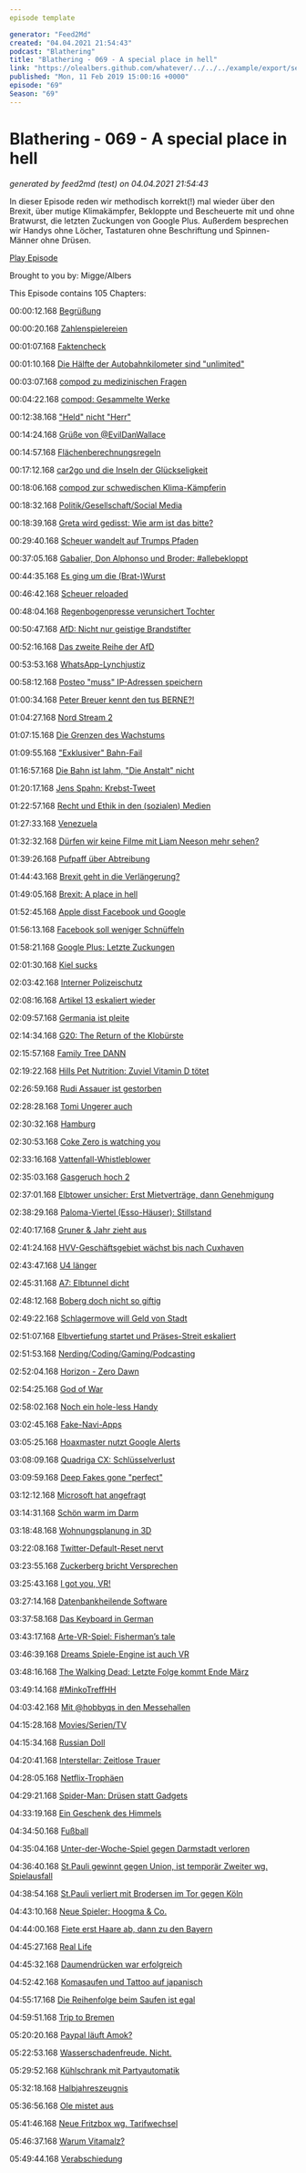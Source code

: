 ```yaml
---
episode template

generator: "Feed2Md"
created: "04.04.2021 21:54:43"
podcast: "Blathering"
title: "Blathering - 069 - A special place in hell"
link: "https://olealbers.github.com/whatever/../../../example/export/seasons/4/2019/2/Blathering - 069 - A special place in hell.md"
published: "Mon, 11 Feb 2019 15:00:16 +0000"
episode: "69"
Season: "69"
---
```


# Blathering - 069 - A special place in hell
_generated by feed2md (test) on 04.04.2021 21:54:43_

In dieser Episode reden wir methodisch korrekt(!) mal wieder über den Brexit, über mutige Klimakämpfer, Bekloppte und Bescheuerte mit und ohne Bratwurst, die letzten Zuckungen von Google Plus. Außerdem besprechen wir Handys ohne Löcher, Tastaturen ohne Beschriftung und Spinnen-Männer ohne Drüsen.

[Play Episode](https://www.blathering.de/podlove/file/681/s/feed/c/mp3/blathering_069.mp3)

Brought to you by: Migge/Albers

This Episode contains 105 Chapters:


00:00:12.168 [Begrüßung]()

00:00:20.168 [Zahlenspielereien](https://de.wikipedia.org/wiki/42_(Antwort))

00:01:07.168 [Faktencheck]()

00:01:10.168 [Die Hälfte der Autobahnkilometer sind "unlimited"](https://www.kuechenstud.io/lagedernation/2019/01/25/ldn127-venezuela-brexit-update-tempolimit-kohlekommission-stickoxide-und-feinstaub-wahlkampfmanipulation/?t=23:37,41:23)

00:03:07.168 [compod zu medizinischen Fragen](https://twitter.com/ComPod)

00:04:22.168 [compod: Gesammelte Werke]()

00:12:38.168 ["Held" nicht "Herr"](https://www.horizont.net/marketing/nachrichten/influencer-marketing-legos-deutschlandchef-beendet-held-der-steine-affaere-mit-einem-mea-culpa-172602)

00:14:24.168 [Grüße von @EvilDanWallace](https://twitter.com/evildanwallace/status/1091315489568116737)

00:14:57.168 [Flächenberechnungsregeln](https://ratgeber.immowelt.de/a/wohnflaechenberechnung-so-wird-richtig-gemessen.html)

00:17:12.168 [car2go und die Inseln der Glückseligkeit](https://www.car2go.com/DE/de/)

00:18:06.168 [compod zur schwedischen Klima-Kämpferin](https://de.wikipedia.org/wiki/Greta_Thunberg)

00:18:32.168 [Politik/Gesellschaft/Social Media]()

00:18:39.168 [Greta wird gedisst: Wie arm ist das bitte?](https://uebermedien.de/34988/die-unbaendige-wut-erwachsener-auf-jugendliche-die-sich-engagieren/)

00:29:40.168 [Scheuer wandelt auf Trumps Pfaden](https://twitter.com/stammtischphilo/status/1093051150838964224)

00:37:05.168 [Gabalier, Don Alphonso und Broder: #allebekloppt](https://www.deutschlandfunk.de/medienpreis-parlament-jury-berufung-von-don-alphonso-in-der.2907.de.html)

00:44:35.168 [Es ging um die (Brat-)Wurst](https://twitter.com/stammtischphilo/status/1091455358869094400)

00:46:42.168 [Scheuer reloaded](http://www.spiegel.de/politik/deutschland/diesel-fahrverbote-andreas-scheuer-raet-staedten-zum-widerstand-a-1251339.html)

00:48:04.168 [Regenbogenpresse verunsichert Tochter](https://www.instagram.com/p/BtMkMD0nkFI/)

00:50:47.168 [AfD: Nicht nur geistige Brandstifter](https://www.rbb-online.de/kontraste/pressemeldungen-texte/brandanschlag--vorwuerfe-gegen-ex-afd-bundestagsmitarbeiter-erhae.html)

00:52:16.168 [Das zweite Reihe der AfD](https://blog.zeit.de/stoerungsmelder/2019/02/05/afd-rechtsextreme-mitarbeiter-brandenburg-thueringen-verfassungsschutz_28014)

00:53:53.168 [WhatsApp-Lynchjustiz](https://www.wbs-law.de/allgemein/eltern-prangern-vermeintlichen-kinderschaender-whatsapp-an-polizei-ermittelt-gegen-sie-79399/)

00:58:12.168 [Posteo "muss" IP-Adressen speichern](https://www.wbs-law.de/internetrecht/bverfg-e-mail-anbieter-muss-ip-adressen-an-ermittlungsbehoerden-uebermitteln-79431/)

01:00:34.168 [Peter Breuer kennt den tus BERNE?!](https://twitter.com/tmigge/status/1091254614232580096)

01:04:27.168 [Nord Stream 2](https://www.t-online.de/nachrichten/ausland/eu/id_85217450/-nord-stream-2-die-aufregung-um-die-ostsee-pipeline-in-drei-minuten-erklaert.html)

01:07:15.168 [Die Grenzen des Wachstums](https://de.wikipedia.org/wiki/Die_Grenzen_des_Wachstums)

01:09:55.168 ["Exklusiver" Bahn-Fail](https://twitter.com/HobbyQS/status/1091258110205931520)

01:16:57.168 [Die Bahn ist lahm, "Die Anstalt" nicht](https://www.zdf.de/comedy/die-anstalt/)

01:20:17.168 [Jens Spahn: Krebst-Tweet](https://twitter.com/bnSonic/status/1092504300117520384)

01:22:57.168 [Recht und Ethik in den (sozialen) Medien](https://uebermedien.de/35252/wie-ein-privates-video-fast-ohne-zutun-von-journalisten-an-die-oeffentlichkeit-kam/)

01:27:33.168 [Venezuela](https://www.eurotopics.net/de/213599/warum-wird-venezuela-zum-internationalen-konflikt)

01:32:32.168 [Dürfen wir keine Filme mit Liam Neeson mehr sehen?](https://youtu.be/nBy0FLAAwKQ)

01:39:26.168 [Pufpaff über Abtreibung](https://www.youtube.com/watch?v=oIKun1tdayQ)

01:44:43.168 [Brexit geht in die Verlängerung?](https://www.spiegel.de/politik/ausland/brexit-britisches-kabinett-diskutiert-laut-telegraph-insgeheim-verzoegerung-a-1251775.html)

01:49:05.168 [Brexit: A place in hell](https://twitter.com/Channel4News/status/1093121607831310336/video/1)

01:52:45.168 [Apple disst Facebook und Google](https://www.recode.net/2019/1/30/18203231/apple-banning-facebook-research-app)

01:56:13.168 [Facebook soll weniger Schnüffeln](https://taz.de/Bundeskartellamt-greift-durch/!5571393/)

01:58:21.168 [Google Plus: Letzte Zuckungen](https://pluspora.com/people/bcf24c80adfc013646c5005056268def)

02:01:30.168 [Kiel sucks](https://twitter.com/Uli_Schippels/status/1093088846319964162)

02:03:42.168 [Interner Polizeischutz](https://www.tagesspiegel.de/themen/reportage/toedlicher-unfall-in-berlin-dieser-ehrenkodex-bei-der-polizei-widert-mich-richtig-an/23967436.html)

02:08:16.168 [Artikel 13 eskaliert wieder](https://juliareda.eu/2019/02/extremste-version-artikel-13/)

02:09:57.168 [Germania ist pleite](https://www.spiegel.de/wirtschaft/unternehmen/germania-regionalflughaefen-sorgen-sich-nach-pleite-um-einkuenfte-a-1251688.html)

02:14:34.168 [G20: The Return of the Klobürste](https://www.taz.de/G20-Prozesse/!5566286/)

02:15:57.168 [Family Tree DANN](https://www.heise.de/newsticker/meldung/DNA-Analysefirma-gestattet-FBI-Nutzung-des-Datenbestands-4296628.html)

02:19:22.168 [Hills Pet Nutrition: Zuviel Vitamin D tötet](https://www.stuttgarter-zeitung.de/inhalt.toedliche-vitamin-d-dosis-hill-s-pet-nutrition-ruft-hundefutter-zurueck.fbfadafb-1f7d-4f8d-91dc-0e9fe458fa34.html)

02:26:59.168 [Rudi Assauer ist gestorben](https://de.wikipedia.org/wiki/Rudi_Assauer)

02:28:28.168 [Tomi Ungerer auch](https://www.sueddeutsche.de/wkultur/tomi-ungerer-kuenstler-zeichner-1.4323508)

02:30:32.168 [Hamburg]()

02:30:53.168 [Coke Zero is watching you](http://www.taz.de/!5568640/)

02:33:16.168 [Vattenfall-Whistleblower](http://www.spiegel.de/wirtschaft/unternehmen/vattenfall-soll-hamburger-senat-beim-rueckkauf-des-waermenetzes-getaeuscht-haben-a-1252305.html)

02:35:03.168 [Gasgeruch hoch 2](http://www.haz.de/Nachrichten/Der-Norden/Ursache-fuer-Gas-Geruch-in-Hamburg-gefunden)

02:37:01.168 [Elbtower unsicher: Erst Mietverträge, dann Genehmigung](https://www.ndr.de/nachrichten/hamburg/Neue-Forderungen-Wackelt-der-Elbtower,elbtower148.html)

02:38:29.168 [Paloma-Viertel (Esso-Häuser): Stillstand](https://www.ndr.de/nachrichten/hamburg/Paloma-Viertel-Bau-verzoegert-sich-weiter,paloma178.html)

02:40:17.168 [Gruner & Jahr zieht aus](https://www.abendblatt.de/hamburg/article216385041/Hamburg-prueft-Wohnungsbau-bei-Gruner-Jahr.html)

02:41:24.168 [HVV-Geschäftsgebiet wächst bis nach Cuxhaven](https://www.nahverkehrhamburg.de/hvv-wird-ende-2019-bis-uelzen-und-cuxhaven-erweitert-10821/)

02:43:47.168 [U4 länger](https://www.mopo.de/hamburg/verlaengerung-geplant-u4-soll-bis-auf-den-kleinen-grasbrook-fahren-31970152)

02:45:31.168 [A7: Elbtunnel dicht](https://www.welt.de/regionales/hamburg/article188331985/Elbtunnel-wird-Mitte-Februar-fuer-eine-Nacht-voll-gesperrt.html)

02:48:12.168 [Boberg doch nicht so giftig](https://www.ndr.de/nachrichten/hamburg/Groesstenteils-Entwarnung-nach-Dioxin-Fund,dioxin632.html)

02:49:22.168 [Schlagermove will Geld von Stadt](https://www.welt.de/regionales/hamburg/article188205661/Hamburg-Schlagermove-Veranstalter-hofft-auf-Geld-von-der-Stadt.html)

02:51:07.168 [Elbvertiefung startet und Präses-Streit eskaliert](https://www.mopo.de/hamburg/hamburger-hafen-erste-arbeiten-zur-elbvertiefung-starten-bald-31971042)

02:51:53.168 [Nerding/Coding/Gaming/Podcasting]()

02:52:04.168 [Horizon - Zero Dawn](https://youtu.be/h9tLcD1r-6w)

02:54:25.168 [God of War](https://www.youtube.com/watch?v=FQQh8L1Rf7g&t=624s)

02:58:02.168 [Noch ein hole-less Handy](https://www.zdnet.de/88352543/konzept-smartphones-kuenftig-ohne-buttons-frontkamera-und-anschluesse/)

03:02:45.168 [Fake-Navi-Apps](https://www.zdnet.com/article/some-android-gps-apps-are-just-showing-ads-on-top-of-google-maps/)

03:05:25.168 [Hoaxmaster nutzt Google Alerts](http://marclitz.de/podcast/reden-mit-der-wand-podcasting-in-2019-mit-alexander-waschkau/)

03:08:09.168 [Quadriga CX: Schlüsselverlust](https://www.handelsblatt.com/finanzen/maerkte/devisen-rohstoffe/start-up-quadriga-chef-tot-coins-weg-bitcoin-bank-verliert-145-millionen-dollar/23950380.html)

03:09:59.168 [Deep Fakes gone "perfect"](https://twitter.com/MikaelThalen/status/1090349932266094593)

03:12:12.168 [Microsoft hat angefragt](https://pluspora.com/posts/9f823590079d0137b39e005056264835)

03:14:31.168 [Schön warm im Darm](https://en.wikipedia.org/wiki/Space_Quest_6)

03:18:48.168 [Wohnungsplanung in 3D](https://twitter.com/stammtischphilo/status/1091762740165791744)

03:22:08.168 [Twitter-Default-Reset nervt](https://twitter.com/stammtischphilo/status/1090966633412214784)

03:23:55.168 [Zuckerberg bricht Versprechen](https://twitter.com/wirklichewelt/status/1089979114226892800)

03:25:43.168 [I got you, VR!](https://twitter.com/golem/status/1092044576532107265)

03:27:14.168 [Datenbankheilende Software](https://www.raiba-welling.de/service/faq.html)

03:37:58.168 [Das Keyboard in German](https://twitter.com/stammtischphilo/status/1092833477786025985)

03:43:17.168 [Arte-VR-Spiel: Fisherman’s tale](https://www.youtube.com/watch?v=XaQn8HJ8rYo)

03:46:39.168 [Dreams Spiele-Engine ist auch VR](https://uploadvr.com/dreams-hands-on/)

03:48:16.168 [The Walking Dead: Letzte Folge kommt Ende März](http://www.4players.de/4players.php/spielinfonews/Allgemein/38964/2180709/The_Walking_Dead_Die_letzte_Staffel-Erscheint_im_Maerz_auch_physisch_im_Einzelhandel_als_Komplettpaket.html)

03:49:14.168 [#MinkoTreffHH](https://twitter.com/stammtischphilo/status/1094006749659582466)

04:03:42.168 [Mit @hobbyqs in den Messehallen](https://www.cottoncarrier.com/)

04:15:28.168 [Movies/Serien/TV]()

04:15:34.168 [Russian Doll](https://twitter.com/stammtischphilo/status/1094241708659888128)

04:20:41.168 [Interstellar: Zeitlose Trauer](https://getyarn.io/yarn-clip/9fe9f959-d96c-45b9-84f8-13561fd32e4b)

04:28:05.168 [Netflix-Trophäen](https://twitter.com/stammtischphilo/status/1093992061353803777)

04:29:21.168 [Spider-Man: Drüsen statt Gadgets](https://www.gemeinschaftsforum.com/forum/index.php?topic=31020.)

04:33:19.168 [Ein Geschenk des Himmels](https://twitter.com/stammtischphilo/status/1094242511441313792)

04:34:50.168 [Fußball]()

04:35:04.168 [Unter-der-Woche-Spiel gegen Darmstadt verloren](https://twitter.com/stammtischphilo/status/1090341319766089728)

04:36:40.168 [St.Pauli gewinnt gegen Union, ist temporär Zweiter wg. Spielausfall](http://millerntor.hamburg/2019/02/goetterdaemmerung/)

04:38:54.168 [St.Pauli verliert mit Brodersen im Tor gegen Köln](https://www.fcstpauli.com/news/der-fc-st-pauli-verliert-spitzenspiel-beim-1-fc-koeln-1819/)

04:43:10.168 [Neue Spieler: Hoogma & Co.](https://www.mopo.de/sport/fc-st-pauli/st--pauli---union-berlin-blitz-debuet-fuer-den-jungen-hoogma--31980954)

04:44:00.168 [Fiete erst Haare ab, dann zu den Bayern](https://www.ndr.de/sport/fussball/Zweite-Bundesliga-Hamburg-HSV-Arp-Bayern-Muenchen,hsv22022.html)

04:45:27.168 [Real Life]()

04:45:32.168 [Daumendrücken war erfolgreich](https://de.wikipedia.org/wiki/Regierungssekret%C3%A4r)

04:52:42.168 [Komasaufen und Tattoo auf japanisch](https://twitter.com/stammtischphilo/status/1090870198851301376)

04:55:17.168 [Die Reihenfolge beim Saufen ist egal](https://www.theguardian.com/society/2019/feb/08/beer-before-wine-not-fine-scientists-find-after-vomit-filled-tests)

04:59:51.168 [Trip to Bremen](https://photos.app.goo.gl/qrethjy8ajtKFzUPA)

05:20:20.168 [Paypal läuft Amok?](https://twitter.com/stammtischphilo/status/1092388745523929088)

05:22:53.168 [Wasserschadenfreude. Nicht.](https://www.hamburgwasser.de/privatkunden/startseite/)

05:29:52.168 [Kühlschrank mit Partyautomatik](https://twitter.com/stammtischphilo/status/1093626420478263296)

05:32:18.168 [Halbjahreszeugnis](https://www.news4teachers.de/2019/02/neuer-trend-gutes-zeugnis-posten-berechtigter-stolz-oder-angeberei/)

05:36:56.168 [Ole mistet aus](https://twitter.com/stammtischphilo/status/1092189518646689793)

05:41:46.168 [Neue Fritzbox wg. Tarifwechsel](https://zuhauseplus.vodafone.de/internet-telefon/kabel/internet-phone-200.html)

05:46:37.168 [Warum Vitamalz?](https://de.wikipedia.org/wiki/Vitamalz)

05:49:44.168 [Verabschiedung]()


